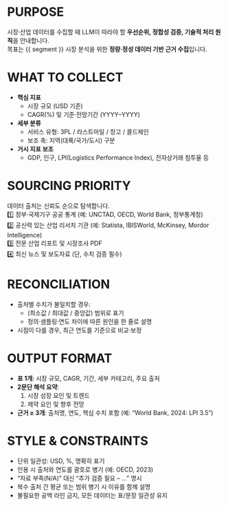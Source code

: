 # PURPOSE
시장·산업 데이터를 수집할 때 LLM이 따라야 할 **우선순위, 정합성 검증, 기술적 처리 원칙**을 안내합니다.  
목표는 {{ segment }} 시장 분석을 위한 **정량·정성 데이터 기반 근거 수집**입니다.

# WHAT TO COLLECT
- **핵심 지표**
  - 시장 규모 (USD 기준)
  - CAGR(%) 및 기준·전망기간 (YYYY–YYYY)
- **세부 분류**
  - 서비스 유형: 3PL / 라스트마일 / 창고 / 콜드체인
  - 보조 축: 지역(대륙/국가/도시) 구분
- **거시 지표 보조**
  - GDP, 인구, LPI(Logistics Performance Index), 전자상거래 침투율 등

# SOURCING PRIORITY
데이터 출처는 신뢰도 순으로 탐색합니다.  
1️⃣ 정부·국제기구 공공 통계 (예: UNCTAD, OECD, World Bank, 정부통계청)  
2️⃣ 공신력 있는 산업 리서치 기관 (예: Statista, IBISWorld, McKinsey, Mordor Intelligence)  
3️⃣ 전문 산업 리포트 및 시장조사 PDF  
4️⃣ 최신 뉴스 및 보도자료 (단, 수치 검증 필수)

# RECONCILIATION
- 출처별 수치가 불일치할 경우:
  - (최소값 / 최대값 / 중앙값) 범위로 표기  
  - 정의·샘플링·연도 차이에 따른 원인을 한 줄로 설명  
- 시점이 다를 경우, 최근 연도를 기준으로 비교·보정

# OUTPUT FORMAT
- **표 1개**: 시장 규모, CAGR, 기간, 세부 카테고리, 주요 출처  
- **2문단 해석 요약**:  
  1) 시장 성장 요인 및 트렌드  
  2) 제약 요인 및 향후 전망  
- **근거 ≥ 3개**: 출처명, 연도, 핵심 수치 포함 (예: “World Bank, 2024: LPI 3.5”)

# STYLE & CONSTRAINTS
- 단위 일관성: USD, %, 명확히 표기  
- 인용 시 출처와 연도를 괄호로 병기 (예: OECD, 2023)  
- “자료 부족(N/A)” 대신 “추가 검증 필요 – …” 명시  
- 복수 출처 간 평균 또는 범위 병기 시 이유를 함께 설명  
- 불필요한 공백 라인 금지, 모든 데이터는 표/문장 일관성 유지
